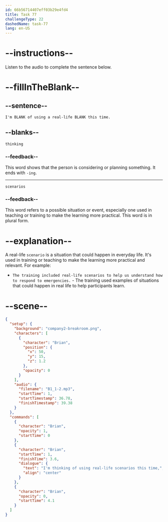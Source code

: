 ```yaml
---
id: 66b56714407eff03b29e4fd4
title: Task 77
challengeType: 22
dashedName: task-77
lang: en-US
---
```


<!-- (Audio) Brian: I'm thinking of using real-life scenarios this time. -->

# --instructions--

Listen to the audio to complete the sentence below.

# --fillInTheBlank--

## --sentence--

`I'm BLANK of using a real-life BLANK this time.`

## --blanks--

`thinking`

### --feedback--

This word shows that the person is considering or planning something. It ends with `-ing`.

---

`scenarios`

### --feedback--

This word refers to a possible situation or event, especially one used in teaching or training to make the learning more practical. This word is in plural form.

# --explanation--

A real-life `scenario` is a situation that could happen in everyday life. It's used in training or teaching to make the learning more practical and relevant. For example:

- `The training included real-life scenarios to help us understand how to respond to emergencies.` - The training used examples of situations that could happen in real life to help participants learn.

# --scene--

```json
{
  "setup": {
    "background": "company2-breakroom.png",
    "characters": [
      {
        "character": "Brian",
        "position": {
          "x": 50,
          "y": 15,
          "z": 1.2
        },
        "opacity": 0
      }
    ],
    "audio": {
      "filename": "B1_1-2.mp3",
      "startTime": 1,
      "startTimestamp": 36.78,
      "finishTimestamp": 39.38
    }
  },
  "commands": [
    {
      "character": "Brian",
      "opacity": 1,
      "startTime": 0
    },
    {
      "character": "Brian",
      "startTime": 1,
      "finishTime": 3.6,
      "dialogue": {
        "text": "I'm thinking of using real-life scenarios this time,",
        "align": "center"
      }
    },
    {
      "character": "Brian",
      "opacity": 0,
      "startTime": 4.1
    }
  ]
}
```
